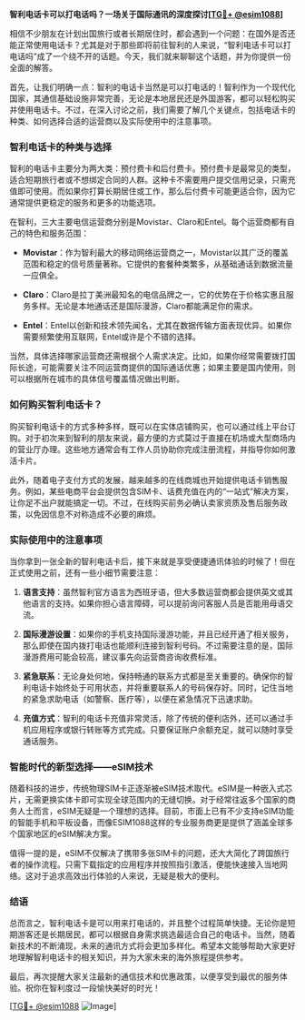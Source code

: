**智利电话卡可以打电话吗？一场关于国际通讯的深度探讨[[TG💪+ @esim1088](https://t.me/s/esim1088)]**

相信不少朋友在计划出国旅行或者长期居住时，都会遇到一个问题：在国外是否还能正常使用电话卡？尤其是对于那些即将前往智利的人来说，“智利电话卡可以打电话吗”成了一个绕不开的话题。今天，我们就来聊聊这个话题，并为你提供一份全面的解答。

首先，让我们明确一点：智利的电话卡当然是可以打电话的！智利作为一个现代化国家，其通信基础设施非常完善，无论是本地居民还是外国游客，都可以轻松购买并使用电话卡。不过，在深入讨论之前，我们需要了解几个关键点，包括电话卡的种类、如何选择合适的运营商以及实际使用中的注意事项。

### 智利电话卡的种类与选择

智利的电话卡主要分为两大类：预付费卡和后付费卡。预付费卡是最常见的类型，适合短期旅行者或不想绑定合同的人群。这种卡不需要用户提交信用记录，只需充值即可使用。而如果你打算长期居住或工作，那么后付费卡可能更适合你，因为它通常提供更稳定的服务和更多的功能选项。

在智利，三大主要电信运营商分别是Movistar、Claro和Entel。每个运营商都有自己的特色和服务范围：

- **Movistar**：作为智利最大的移动网络运营商之一，Movistar以其广泛的覆盖范围和稳定的信号质量著称。它提供的套餐种类繁多，从基础通话到数据流量一应俱全。
  
- **Claro**：Claro是拉丁美洲最知名的电信品牌之一，它的优势在于价格实惠且服务多样。无论是本地通话还是国际漫游，Claro都能满足你的需求。

- **Entel**：Entel以创新和技术领先闻名，尤其在数据传输方面表现优异。如果你需要频繁使用互联网，Entel或许是个不错的选择。

当然，具体选择哪家运营商还需根据个人需求决定。比如，如果你经常需要拨打国际长途，可能需要关注不同运营商提供的国际通话优惠；如果主要是国内使用，则可以根据所在城市的具体信号覆盖情况做出判断。

### 如何购买智利电话卡？

购买智利电话卡的方式多种多样，既可以在实体店铺购买，也可以通过线上平台订购。对于初次来到智利的朋友来说，最方便的方式莫过于直接在机场或大型商场内的营业厅办理。这些地方通常会有工作人员协助你完成注册流程，并指导你如何激活卡片。

此外，随着电子支付方式的发展，越来越多的在线商城也开始提供电话卡销售服务。例如，某些电商平台会提供包含SIM卡、话费充值在内的“一站式”解决方案，让你足不出户就能搞定一切。不过，在线购买前务必确认卖家资质及售后服务政策，以免因信息不对称造成不必要的麻烦。

### 实际使用中的注意事项

当你拿到一张全新的智利电话卡后，接下来就是享受便捷通讯体验的时候了！但在正式使用之前，还有一些小细节需要注意：

1. **语言支持**：虽然智利官方语言为西班牙语，但大多数运营商都会提供英文或其他语言的支持。如果你担心语言障碍，可以提前询问客服人员是否能用母语交流。

2. **国际漫游设置**：如果你的手机支持国际漫游功能，并且已经开通了相关服务，那么即使在国内拨打电话也能顺利连接到智利号码。不过需要注意的是，国际漫游费用可能会较高，建议事先向运营商咨询收费标准。

3. **紧急联系**：无论身处何地，保持畅通的联系方式都是至关重要的。确保你的智利电话卡始终处于可用状态，并将重要联系人的号码保存好。同时，记住当地的紧急求助电话（如警察、医疗等），以便在紧急情况下迅速求助。

4. **充值方式**：智利的电话卡充值非常灵活，除了传统的便利店外，还可以通过手机应用程序或银行转账等方式完成。只要保证账户余额充足，就可以随时享受通话服务。

### 智能时代的新型选择——eSIM技术

随着科技的进步，传统物理SIM卡正逐渐被eSIM技术取代。eSIM是一种嵌入式芯片，无需更换实体卡即可实现全球范围内的无缝切换。对于经常往返多个国家的商务人士而言，eSIM无疑是一个理想的选择。目前，市面上已有不少支持eSIM功能的智能手机和平板设备，而像ESIM1088这样的专业服务商更是提供了涵盖全球多个国家地区的eSIM解决方案。

值得一提的是，eSIM不仅解决了携带多张SIM卡的问题，还大大简化了跨国旅行者的操作流程。只需下载指定的应用程序并按照指引激活，便能快速接入当地网络。这对于追求高效出行体验的人来说，无疑是极大的便利。

### 结语

总而言之，智利电话卡是可以用来打电话的，并且整个过程简单快捷。无论你是短期游客还是长期居民，都可以根据自身需求挑选最适合自己的电话卡。当然，随着新技术的不断涌现，未来的通讯方式将会更加多样化。希望本文能够帮助大家更好地理解智利电话卡的相关知识，并为大家未来的海外旅程提供参考。

最后，再次提醒大家关注最新的通信技术和优惠政策，以便享受到最优的服务体验。祝你在智利度过一段愉快美好的时光！

[[TG💪+ @esim1088](https://t.me/s/esim1088) ![Image](https://i.postimg.cc/4NQfJmqS/Snipaste-2025-05-13-00-14-12.png)]